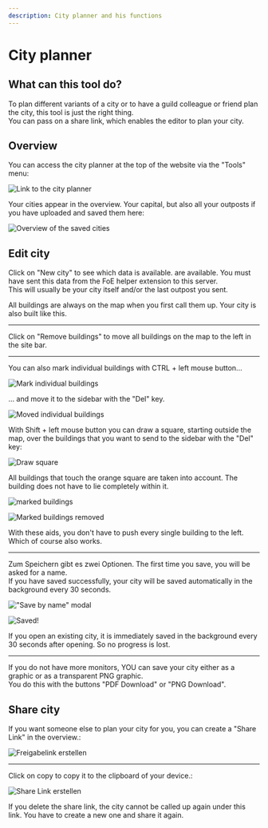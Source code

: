```yaml
---
description: City planner and his functions
---
```


# City planner

## What can this tool do?
To plan different variants of a city or to have a guild colleague or friend plan the city, this tool is just the right thing.<br>
You can pass on a share link, which enables the editor to plan your city.

## Overview

You can access the city planner at the top of the website via the "Tools" menu:

![Link to the city planner](./.images/citymap-link.png)

Your cities appear in the overview. Your capital, but also all your outposts if you have uploaded and saved them here:

![Overview of the saved cities](./.images/citymap-overview.png)


## Edit city

Click on "New city" to see which data is available.
are available. You must have sent this data from the FoE helper extension to this server.<br>
This will usually be your city itself and/or the last outpost you sent.

All buildings are always on the map when you first call them up. Your city is also built like this.

---

Click on "Remove buildings" to move all buildings on the map to the left in the site bar.

---

You can also mark individual buildings with CTRL + left mouse button...

![Mark individual buildings](./.images/mark-single-buildings.png)


... and move it to the sidebar with the "Del" key.

![Moved individual buildings](./.images/moved-single-buildings.png)

With Shift + left mouse button you can draw a square, starting outside the map, over the buildings that you want to send to the sidebar with the "Del" key:

![Draw square](./.images/mark-with-rectangle.png)

<div data-gb-custom-block data-tag="hint" data-style='info'>
All buildings that touch the orange square are taken into account. The building does not have to lie completely within it.
</div>

![marked buildings](./.images/selected-with-rectangle.png)

![Marked buildings removed](./.images/moved-with-rectangle.png)


With these aids, you don't have to push every single building to the left. Which of course also works.

---

Zum Speichern gibt es zwei Optionen. The first time you save, you will be asked for a name.<br>
If you have saved successfully, your city will be saved automatically in the background every 30 seconds.

!["Save by name" modal](./.images/cityname-modal.png)

![Saved!](./.images/modal-city-saved.png)

If you open an existing city, it is immediately saved in the background every 30 seconds after opening. So no progress is lost.

---

If you do not have more monitors, YOU can save your city either as a graphic or as a transparent PNG graphic.<br>
You do this with the buttons "PDF Download" or "PNG Download".



## Share city

If you want someone else to plan your city for you, you can create a "Share Link" in the overview.:

![Freigabelink erstellen](./.images/create-share-link.png)

---

Click on copy to copy it to the clipboard of your device.:

![Share Link erstellen](./.images/copy-share-link.png)

<div data-gb-custom-block data-tag="hint" data-style='warning'>
If you delete the share link, the city cannot be called up again under this link. You have to create a new one and share it again.
</div>
